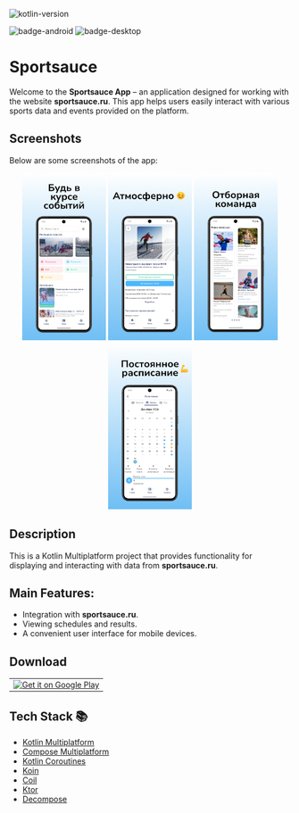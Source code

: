![kotlin-version](https://img.shields.io/badge/kotlin-2.1.0-blue?logo=kotlin)

![badge-android](http://img.shields.io/badge/platform-android-6EDB8D.svg?style=flat)
![badge-desktop](http://img.shields.io/badge/platform-desktop-DB413D.svg?style=flat)
# Sportsauce

Welcome to the **Sportsauce App** – an application designed for working with the website **sportsauce.ru**. This app helps users easily interact with various sports data and events provided on the platform.

## Screenshots

Below are some screenshots of the app:

<p align="center">
    <img src=".github/images/screenshot_1.jpg" width="150" height="300">
    <img src=".github/images/screenshot_2.jpg" width="150" height="300">
    <img src=".github/images/screenshot_3.jpg" width="150" height="300">
    <img src=".github/images/screenshot_4.jpg" width="150" height="300">
</p>

## Description

This is a Kotlin Multiplatform project that provides functionality for displaying and interacting with data from **sportsauce.ru**.

## Main Features:
- Integration with **sportsauce.ru**.
- Viewing schedules and results.
- A convenient user interface for mobile devices.

## Download
<table style="width:100%">
  <tr>
    <td><a href='https://play.google.com/store/apps/details?id=com.markettwits.sportsouce'><img alt='Get it on Google Play' src='https://play.google.com/intl/en_us/badges/images/generic/en_badge_web_generic.png' width=240/></a>
  </tr>
</table>

## Tech Stack 📚
- [Kotlin Multiplatform](https://kotlinlang.org/lp/multiplatform/)
- [Compose Multiplatform](https://www.jetbrains.com/lp/compose-multiplatform/)
- [Kotlin Coroutines](https://github.com/Kotlin/kotlinx.coroutines)
- [Koin](https://insert-koin.io/)
- [Coil](https://coil-kt.github.io/coil/)
- [Ktor](https://ktor.io/)
- [Decompose](https://github.com/arkivanov/Decompose)